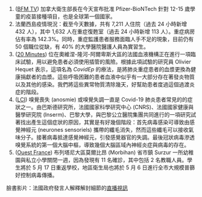 1. ([BFM TV](https://bit.ly/3xO2W7T)) 加拿大衛生部長在今天宣布批准 Pfizer-BioNTech 針對 12-15 歲學童的疫苗接種項目，也是全球第一個國家。
1. 法蘭西島疫情現況：截至今天數據，共有 7,211 人住院（過去 24 小時新增 432 人），其中 1,632 人在重症復甦室（過去 24 小時新增 113 人）。重症病房佔有率為 142.3%。同時，重症監護患者服務面臨人手不足的現象，目前仍有 50 個職位從缺，有 40% 的大學醫院醫護人員為實習生。
1. ([20 Minutes](https://bit.ly/3vK73jH)) 位在奧維涅-隆河-阿爾卑斯大區的法國血液機構正在進行一項臨床試驗，用以避免患者必須使用插管的風險。根據此項試驗的研究員 Olivier Hequet 表示，這項名為 _CovidEp_ 的療法，是將肺炎重症患者的血漿更換為健康捐獻者的血漿。這些呼吸困難的患者血液中似乎有一大部分存在著發炎物質以及其他的感染。我們將這些異常物質清除幾天，好幫助患者度過這個過渡炎症的階段。
1. ([LCI](https://bit.ly/3h65Mzk)) 嗅覺喪失 (anosmie) 或嗅覺失調一直是 Covid-19 肺炎患者常見的的症狀之一。由巴斯德研究所，法國國家科學研究中心 (CNRS)、法國國家健康與醫學研究院 (Inserm)、巴黎大學，與巴黎公立醫院集團共同進行的一項研究試著找出產生這個症狀的原因，其實是有好幾個階段：首先病毒感染可導致由感覺神經元 (neurones sensoriels) 攜帶的纖毛消失，然而這些纖毛可以接收氣味分子。接著病毒抵達感覺神經元，引發感覺器官的失調。最後冠狀病毒滲透嗅覺系統的第一個大腦中樞，導致幾個大腦區域內神經炎症與病毒的存在。
1. ([Ouest France](https://bit.ly/3tnEg2A)) 布列塔尼大區莫爾比昂 (Morbihan) 省市鎮 Surzur 一所幼稚園與私立小學關閉一週，因為發現有 11 名確診，其中包括 2 名教職人員。學生將於 5 月 17 日重返學校，地區衛生局也將於 5 月 6 日進行全市大規模普篩好控制病毒傳播。

臉書影片：法國政府發言人解釋解封細節的[直播視訊](https://www.facebook.com/groups/279746385504501/permalink/2456481344497650/)

